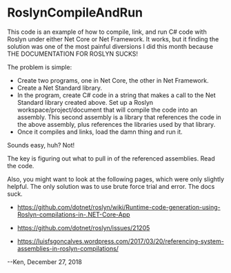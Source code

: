 # RoslynCompileAndRun

This code is an example of how to compile, link, and run C# code with Roslyn under either
Net Core or Net Framework. It works, but it finding the solution was one of the most
painful diversions I did this month because THE DOCUMENTATION FOR ROSLYN SUCKS!

The problem is simple:

* Create two programs, one in Net Core, the other in Net Framework.
* Create a Net Standard library.
* In the program, create C# code in a string that makes a call to the Net Standard library created
 above. Set up a Roslyn workspace/project/document
 that will compile the code into an assembly. This second assembly is a library that references
 the code in the above assembly, plus references the libraries used by that library.
* Once it compiles and links, load the damn thing and run it.

Sounds easy, huh? Not!

The key is figuring out what to pull in of the referenced assemblies. Read the code.

Also, you might want to look at the following pages, which were only slightly helpful. The only
solution was to use brute force trial and error. The docs suck.

* https://github.com/dotnet/roslyn/wiki/Runtime-code-generation-using-Roslyn-compilations-in-.NET-Core-App

* https://github.com/dotnet/roslyn/issues/21205

* https://luisfsgoncalves.wordpress.com/2017/03/20/referencing-system-assemblies-in-roslyn-compilations/


--Ken, December 27, 2018
